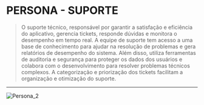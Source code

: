 # PERSONA - SUPORTE
> O suporte técnico, responsável por garantir a satisfação e eficiência do aplicativo, gerencia tickets, responde dúvidas e monitora o desempenho em tempo real. A equipe de suporte tem acesso a uma base de conhecimento para ajudar na resolução de problemas e gera relatórios de desempenho do sistema. Além disso, utiliza ferramentas de auditoria e segurança para proteger os dados dos usuários e colabora com o desenvolvimento para resolver problemas técnicos complexos. A categorização e priorização dos tickets facilitam a organização e otimização do suporte.

---

![Persona_2](https://drive.google.com/uc?export=view&id=1LRWyeP6Ym15yUabHP7BT2xLoB2xmZEAz)
